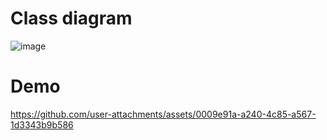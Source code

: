 # Class diagram
![image](https://github.com/user-attachments/assets/cba0891d-ffa8-4f5e-b807-62cbdd41c75d)

# Demo

https://github.com/user-attachments/assets/0009e91a-a240-4c85-a567-1d3343b9b586

